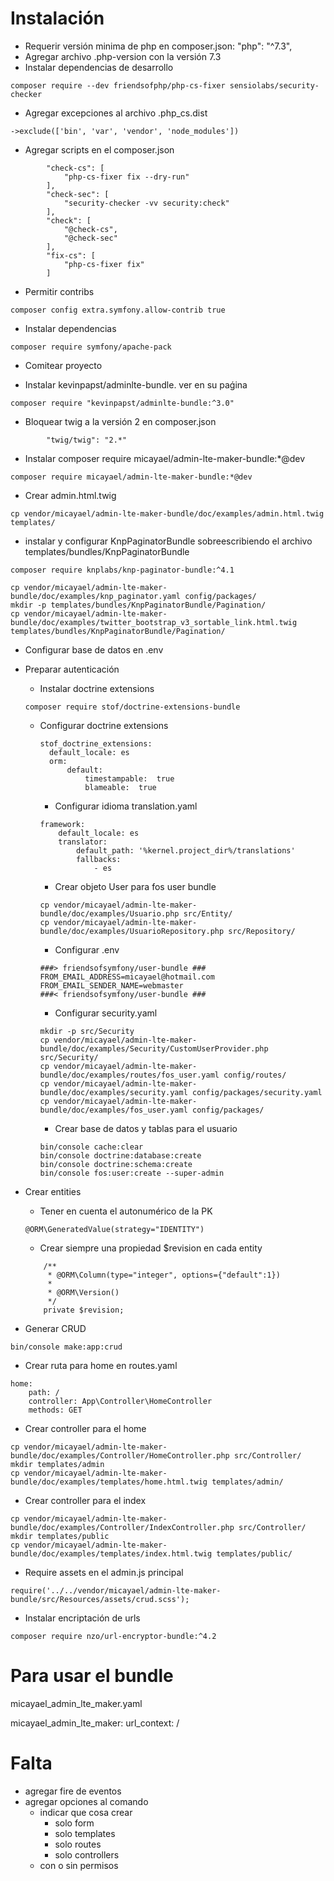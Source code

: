 Instalación
===========

- Requerir versión minima de php en composer.json: "php": "^7.3",
- Agregar archivo .php-version con la versión 7.3
- Instalar dependencias de desarrollo

~~~
composer require --dev friendsofphp/php-cs-fixer sensiolabs/security-checker
~~~

- Agregar excepciones al archivo .php_cs.dist

~~~
->exclude(['bin', 'var', 'vendor', 'node_modules'])
~~~

- Agregar scripts en el composer.json

~~~
        "check-cs": [
            "php-cs-fixer fix --dry-run"
        ],
        "check-sec": [
            "security-checker -vv security:check"
        ],
        "check": [
            "@check-cs",
            "@check-sec"
        ],
        "fix-cs": [
            "php-cs-fixer fix"
        ]
~~~

- Permitir contribs

~~~
composer config extra.symfony.allow-contrib true
~~~

- Instalar dependencias

~~~
composer require symfony/apache-pack
~~~

- Comitear proyecto

- Instalar kevinpapst/adminlte-bundle. ver en su paǵina

~~~
composer require "kevinpapst/adminlte-bundle:^3.0"
~~~

- Bloquear twig a la versión 2 en composer.json

~~~
        "twig/twig": "2.*"
~~~

- Instalar composer require micayael/admin-lte-maker-bundle:*@dev

~~~
composer require micayael/admin-lte-maker-bundle:*@dev
~~~

- Crear admin.html.twig

~~~
cp vendor/micayael/admin-lte-maker-bundle/doc/examples/admin.html.twig templates/
~~~

- instalar y configurar KnpPaginatorBundle sobreescribiendo el archivo templates/bundles/KnpPaginatorBundle

~~~
composer require knplabs/knp-paginator-bundle:^4.1

cp vendor/micayael/admin-lte-maker-bundle/doc/examples/knp_paginator.yaml config/packages/
mkdir -p templates/bundles/KnpPaginatorBundle/Pagination/
cp vendor/micayael/admin-lte-maker-bundle/doc/examples/twitter_bootstrap_v3_sortable_link.html.twig templates/bundles/KnpPaginatorBundle/Pagination/
~~~

- Configurar base de datos en .env

- Preparar autenticación

    - Instalar doctrine extensions
    
    ~~~
    composer require stof/doctrine-extensions-bundle
    ~~~
  
  - Configurar doctrine extensions
  
    ~~~
    stof_doctrine_extensions:
      default_locale: es
      orm:
          default:
              timestampable:  true
              blameable:  true
    
    ~~~
    
    - Configurar idioma translation.yaml
     
    ~~~
    framework:
        default_locale: es
        translator:
            default_path: '%kernel.project_dir%/translations'
            fallbacks:
                - es

    ~~~
  
    - Crear objeto User para fos user bundle
    
    ~~~
    cp vendor/micayael/admin-lte-maker-bundle/doc/examples/Usuario.php src/Entity/
    cp vendor/micayael/admin-lte-maker-bundle/doc/examples/UsuarioRepository.php src/Repository/
    ~~~
    
    - Configurar .env
    
    ~~~
    ###> friendsofsymfony/user-bundle ###
    FROM_EMAIL_ADDRESS=micayael@hotmail.com
    FROM_EMAIL_SENDER_NAME=webmaster
    ###< friendsofsymfony/user-bundle ###
    ~~~
    
    - Configurar security.yaml
    
    ~~~
    mkdir -p src/Security
    cp vendor/micayael/admin-lte-maker-bundle/doc/examples/Security/CustomUserProvider.php src/Security/
    cp vendor/micayael/admin-lte-maker-bundle/doc/examples/routes/fos_user.yaml config/routes/
    cp vendor/micayael/admin-lte-maker-bundle/doc/examples/security.yaml config/packages/security.yaml
    cp vendor/micayael/admin-lte-maker-bundle/doc/examples/fos_user.yaml config/packages/
    ~~~
    
    - Crear base de datos y tablas para el usuario
    
    ~~~
    bin/console cache:clear
    bin/console doctrine:database:create
    bin/console doctrine:schema:create
    bin/console fos:user:create --super-admin
    ~~~
    
- Crear entities

    - Tener en cuenta el autonumérico de la PK

    ~~~
    @ORM\GeneratedValue(strategy="IDENTITY")
    ~~~

    - Crear siempre una propiedad $revision en cada entity
    
    ~~~
        /**
         * @ORM\Column(type="integer", options={"default":1})
         *
         * @ORM\Version()
         */
        private $revision;
    ~~~

- Generar CRUD

~~~
bin/console make:app:crud
~~~

- Crear ruta para home en routes.yaml

~~~
home:
    path: /
    controller: App\Controller\HomeController
    methods: GET
~~~

- Crear controller para el home

~~~
cp vendor/micayael/admin-lte-maker-bundle/doc/examples/Controller/HomeController.php src/Controller/
mkdir templates/admin
cp vendor/micayael/admin-lte-maker-bundle/doc/examples/templates/home.html.twig templates/admin/
~~~

- Crear controller para el index

~~~
cp vendor/micayael/admin-lte-maker-bundle/doc/examples/Controller/IndexController.php src/Controller/
mkdir templates/public
cp vendor/micayael/admin-lte-maker-bundle/doc/examples/templates/index.html.twig templates/public/
~~~
- Require assets en el admin.js principal

~~~
require('../../vendor/micayael/admin-lte-maker-bundle/src/Resources/assets/crud.scss');
~~~

- Instalar encriptación de urls

~~~
composer require nzo/url-encryptor-bundle:^4.2
~~~

Para usar el bundle
===================

micayael_admin_lte_maker.yaml

micayael_admin_lte_maker:
    url_context: /

Falta
=====

- agregar fire de eventos
- agregar opciones al comando
    - indicar que cosa crear
        - solo form
        - solo templates
        - solo routes
        - solo controllers
    - con o sin permisos
 